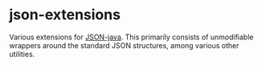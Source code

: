 # json-extensions

Various extensions for [JSON-java](https://github.com/stleary/JSON-java). This primarily consists of unmodifiable wrappers around the standard JSON structures, among various other utilities.

